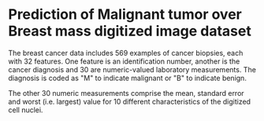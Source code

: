 # Prediction of Malignant tumor over Breast mass digitized image dataset


The breast cancer data includes 569 examples of cancer biopsies, each with 32 features. One feature is an identification number, another is the cancer diagnosis and 30 are numeric-valued laboratory measurements. The diagnosis is coded as "M" to indicate malignant or "B" to indicate benign.

The other 30 numeric measurements comprise the mean, standard error and worst (i.e. largest) value for 10 different characteristics of the digitized cell nuclei.
